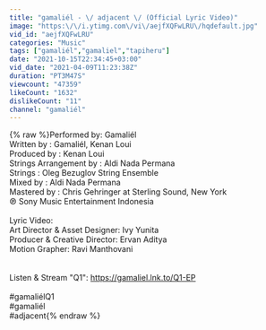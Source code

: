 ```yaml
---
title: "gamaliél - \/ adjacent \/ (Official Lyric Video)"
image: "https:\/\/i.ytimg.com\/vi\/aejfXQFwLRU\/hqdefault.jpg"
vid_id: "aejfXQFwLRU"
categories: "Music"
tags: ["gamaliél","gamaliel","tapiheru"]
date: "2021-10-15T22:34:45+03:00"
vid_date: "2021-04-09T11:23:38Z"
duration: "PT3M47S"
viewcount: "47359"
likeCount: "1632"
dislikeCount: "11"
channel: "gamaliél"
---
```

{% raw %}Performed by: Gamaliél <br />Written by : Gamaliél, Kenan Loui<br />Produced by : Kenan Loui<br />Strings Arrangement by : Aldi Nada Permana<br />Strings : Oleg Bezuglov String Ensemble <br />Mixed by : Aldi Nada Permana<br />Mastered by : Chris Gehringer at Sterling Sound, New York<br />℗ Sony Music Entertainment Indonesia<br /><br />Lyric Video:<br />Art Director &amp; Asset Designer: Ivy Yunita<br />Producer &amp; Creative Director: Ervan Aditya<br />Motion Grapher: Ravi Manthovani<br /><br /><br />Listen &amp; Stream &quot;Q1&quot;:  <a rel="nofollow" target="blank" href="https://gamaliel.lnk.to/Q1-EP">https://gamaliel.lnk.to/Q1-EP</a><br /><br />#gamaliélQ1<br />#gamaliél<br />#adjacent{% endraw %}
